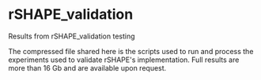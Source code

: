# rSHAPE_validation
Results from rSHAPE_validation testing

The compressed file shared here is the scripts used to run and process the experiments used to validate rSHAPE's implementation.  Full results are more than 16 Gb and are available upon request.

